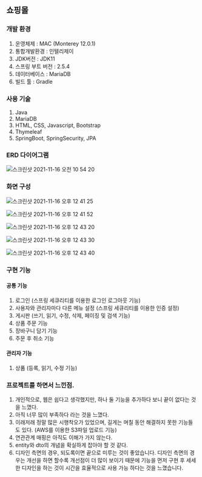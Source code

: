 ## 쇼핑몰

### 개발 환경
1. 운영체제 : MAC (Monterey 12.0.1)
2. 통합개발환경 : 인텔리제이
3. JDK버전 : JDK11
4. 스프링 부트 버전 : 2.5.4
5. 데이터베이스 : MariaDB
6. 빌드 툴 : Gradle

### 사용 기술
1. Java
2. MariaDB
3. HTML, CSS, Javascript, Bootstrap
4. Thymeleaf
5. SpringBoot, SpringSecurity, JPA

### ERD 다이어그램
![스크린샷 2021-11-16 오전 10 54 20](https://user-images.githubusercontent.com/63573287/141881480-7835fd75-0787-4295-aa0e-f06682aae041.png)

### 화면 구성
![스크린샷 2021-11-16 오후 12 41 25](https://user-images.githubusercontent.com/63573287/141891809-a90de0a2-73a4-4b7d-975b-1e95adc27464.png)

![스크린샷 2021-11-16 오후 12 41 52](https://user-images.githubusercontent.com/63573287/141891996-bd035c1b-7e3a-44e2-b24c-064941e5b7cf.png)

![스크린샷 2021-11-16 오후 12 43 20](https://user-images.githubusercontent.com/63573287/141891999-36cad1cf-1193-4a8e-be85-73b1fbfa2d2e.png)

![스크린샷 2021-11-16 오후 12 43 30](https://user-images.githubusercontent.com/63573287/141892003-0b0c1002-8b0b-48c1-bf07-6132806aad8b.png)

![스크린샷 2021-11-16 오후 12 43 40](https://user-images.githubusercontent.com/63573287/141892007-f86bb79b-4ae3-4c79-865a-e60c7930dc8f.png)


### 구현 기능
#### 공통 기능
1. 로그인 (스프링 세큐리티를 이용한 로그인 로그아웃 기능)
2. 사용자와 관리자마다 다른 메뉴 설정 (스프링 세큐리티를 이용한 인증 설정)
3. 게시판 (쓰기, 읽기, 수정, 삭제, 페이징 및 검색 기능)
4. 상품 주문 기능
5. 장바구니 담기 기능
6. 주문 후 취소 기능

#### 관리자 기능
1. 상품 (등록, 읽기, 수정 기능)


### 프로젝트를 하면서 느낀점.
1. 개인적으로, 웹은 쉽다고 생각했지만, 하나 둘 기능을 추가하다 보니 끝이 없다는 것을 느꼈다.
2. 아직 너무 많이 부족하다 라는 것을 느꼈다.
3. 이래저래 정말 많은 시행착오가 있었으며, 길게는 며칠 동안 해결하지 못한 기능들도 있다. (AWS를 이용한 S3파일 업로드 기능)
4. 연관관계 매핑은 아직도 이해가 가지 않는다.
5. entity와 dto의 개념을 확실하게 잡아야 할 것 같다.
6. 디자인 측면의 경우, 되도록이면 끝으로 미루는 것이 좋았습니다. 디자인 측면의 경우는 개선을 하면 할수록 개선점이 더 많이 보이기 때문에 기능을 먼저 구현 후 세세한 디자인을 하는 것이 시간을 효율적으로 사용 가능 하다는 것을 느꼈습니다. 
